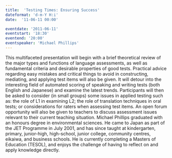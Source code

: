 ```yaml
---
title:  'Testing Times: Ensuring Success'
dateformat: 'd-m-Y H:i'
date:  '11-06-11 00:00'

eventdate: '2011-06-11'
eventstart: '18:30'
eventend: '20:00'
eventspeaker: 'Michael Phillips'
---
```


This multifaceted presentation will begin with a brief theoretical review of the major types and functions of language assessments, as well as fundamental criteria and desirable properties of good tests. Practical advice regarding easy mistakes and critical things to avoid in constructing, mediating, and applying test items will also be given.
It will detour into the interesting field of automated scoring of speaking and writing tests (both English and Japanese) and examine the latest trends.
Participants will then be asked to consider (in small groups) some issues in applied testing such as: the role of L1 in examining L2; the role of translation techniques in oral tests; or considerations for raters when assessing test items. An open forum opportunity will also be given to teachers to discuss assessment issues relevant to their current teaching situation.
Michael Phillips graduated with an honours degree in environmental sciences. He came to Japan as part of the JET Programme in July 2001, and has since taught at kindergarten, primary, junior-high, high-school, junior college, community centres, eikaiwa, and business schools. He is currently completing a Masters of Education (TESOL), and enjoys the challenge of having to reflect on and apply knowledge directly.

